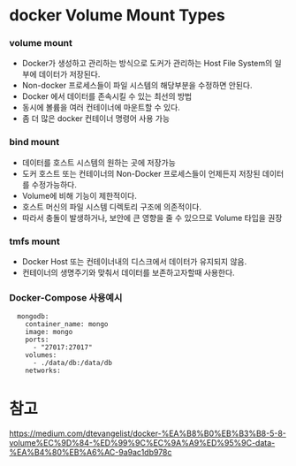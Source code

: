 # docker Volume Mount Types

### volume mount
- Docker가 생성하고 관리하는 방식으로 도커가 관리하는 Host File System의 일부에 데이터가 저장된다.
- Non-docker 프로세스들이 파일 시스템의 해당부분을 수정하면 안된다.
- Docker 에서 데이터를 존속시킬 수 있는 최선의 방법
- 동시에 볼륨을 여러 컨테이너에 마운트할 수 있다.
- 좀 더 많은 docker 컨테이너 명령어 사용 가능

### bind mount
- 데이터를 호스트 시스템의 원하는 곳에 저장가능
- 도커 호스트 또는 컨테이너의 Non-Docker 프로세스들이 언제든지 저장된 데이터를 수정가능하다.
- Volume에 비해 기능이 제한적이다.
- 호스트 머신의 파일 시스템 디렉토리 구조에 의존적이다.
- 따라서 충돌이 발생하거나, 보안에 큰 영향을 줄 수 있으므로 Volume 타입을 권장

### tmfs mount
- Docker Host 또는 컨테이너내의 디스크에서 데이터가 유지되지 않음.
- 컨테이너의 생명주기와 맞춰서 데이터를 보존하고자할때 사용한다.

### Docker-Compose 사용예시
```
  mongodb:
    container_name: mongo
    image: mongo
    ports:
      - "27017:27017"
    volumes:
      - ./data/db:/data/db 
    networks:
```


# 참고 
https://medium.com/dtevangelist/docker-%EA%B8%B0%EB%B3%B8-5-8-volume%EC%9D%84-%ED%99%9C%EC%9A%A9%ED%95%9C-data-%EA%B4%80%EB%A6%AC-9a9ac1db978c
